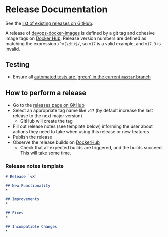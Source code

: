 # Release Documentation

See the [list of existing releases on GitHub](https://github.com/SAP/devops-docker-images/releases).

A release of [devops-docker-images](https://github.com/SAP/devops-docker-images) is defined by a git tag and cohesive image tags on [Docker Hub](https://hub.docker.com/u/ppiper).
Release version numbers are defined as matching the expression `/^v(\d+)$/`, so `v17` is a valid example, and `v17.3` is invalid.

## Testing

* Ensure all [automated tests are 'green' in the current `master` branch](https://github.com/SAP/devops-docker-images/commits/master)

## How to perform a release

* Go to the [releases page on GitHub](https://github.com/SAP/devops-docker-images/releases)
* Select an appropriate tag name like `v17` (by default increase the last release to the next major version)
    * GitHub will create the tag
* Fill out release notes (see template below) informing the user about actions they need to take when using this release or new features
* Publish the release
* Observe the release builds on [DockerHub](https://hub.docker.com/u/ppiper)
    * Check that all expected builds are triggered, and the builds succeed. This will take some time.

### Release notes template

```markdown
# Release `vX`

## New Functionality
*

## Improvements
*

## Fixes
*

## Incompatible Changes
*
```
